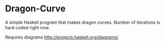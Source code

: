 # Dragon-Curve
A simple Haskell program that makes dragon curves. Number of iterations is hard coded right now.

Requires diagrams http://projects.haskell.org/diagrams/
